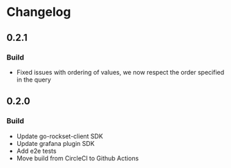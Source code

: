 # Changelog

## 0.2.1

### Build
* Fixed issues with ordering of values, we now respect the order specified in the query

## 0.2.0 

### Build
* Update go-rockset-client SDK
* Update grafana plugin SDK
* Add e2e tests
* Move build from CircleCI to Github Actions
